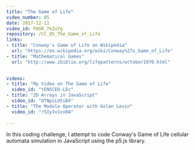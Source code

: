 ```yaml
---
title: "The Game of Life"
video_number: 85
date: 2017-12-11
video_id: FWSR_7kZuYg
repository: /CC_85_The_Game_of_Life
links:
- title: "Conway's Game of Life on Wikipedia"  
  url: "https://en.wikipedia.org/wiki/Conway%27s_Game_of_Life"
- title: "Mathematical Games"  
  url: "http://www.ibiblio.org/lifepatterns/october1970.html"
  

videos:
- title: "My Video on The Game of Life"
  video_id: "tENSCEO-LEc"
- title: "2D Arrays in JavaScript"
  video_id: "OTNpiLUSiB4"
- title: "The Modulo Operator with Golan Levin"
  video_id: "r5Iy3v1co0A"
  
---
```


In this coding challenge, I attempt to code Conway's Game of Life cellular automata simulation in JavaScript using the p5.js library.

